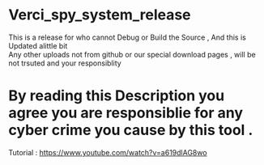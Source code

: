 # Verci_spy_system_release
This is a release for who cannot Debug or Build the Source , And this is Updated alittle bit  
Any other uploads not from github or our special download pages , will be not trsuted and your responsiblity
# By reading this Description you agree you are responsiblie for any cyber crime you cause by this tool .
Tutorial : https://www.youtube.com/watch?v=a619dlAG8wo 
